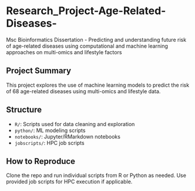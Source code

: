 # Research_Project-Age-Related-Diseases-
Msc Bioinformatics Dissertation - Predicting and understanding future risk of age-related diseases using computational and machine learning approaches on multi-omics and lifestyle factors

## Project Summary
This project explores the use of machine learning models to predict the risk of 68 age-related diseases using multi-omics and lifestyle data.

## Structure
- `R/`: Scripts used for data cleaning and exploration
- `python/`: ML modeling scripts
- `notebooks/`: Jupyter/RMarkdown notebooks
- `jobscripts/`: HPC job scripts

## How to Reproduce
Clone the repo and run individual scripts from R or Python as needed. Use provided job scripts for HPC execution if applicable.
